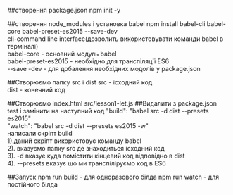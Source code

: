 ##створення package.json
npm init -y 

##створення node_modules і установка babel
npm install babel-cli  babel-core babel-preset-es2015 --save-dev <br>
cli-command line interface(дозволить використовувати команди babel в терміналі)<br>
babel-core - основний модуль babel<br>
babel-preset-es2015 - необхідно для транспіляції ES6 <br>
--save -dev - для добалення необхідних модолів у package.json<br>

##Створюємо папку src і dist
src - ісходний код <br>
dist - конечний код

##Створюємо index.html src/lesson1-let.js
##Видалити з package.json test і замінити на наступний код
"build": "babel src -d dist --presets es2015" <br>
"watch": "babel src -d dist --presets es2015 -w" <br>
написали скріпт build <br>
1).даний скріпт використовує команду babel <br>
2). вказуємо папку src де знаходиться ісходний код<br>
3). -d вказує куда помістити кінцевий код відповідно в dist<br>
4). --presets вказує шо ми транспіліруємо код в ES6<br>


##Запуск
npm run build - для одноразового білда
npm run watch - для постійного білда
